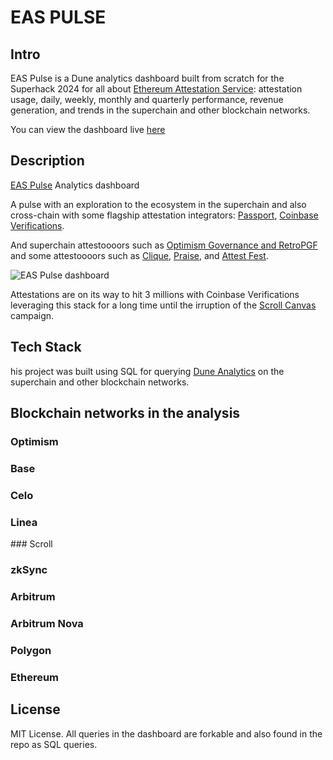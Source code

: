 # EAS PULSE

## Intro

EAS Pulse is a Dune analytics dashboard built from scratch for the Superhack 2024 for all about [Ethereum Attestation Service](https://attest.org): attestation usage, daily, weekly, monthly and quarterly performance, revenue generation, and trends in the superchain and other blockchain networks.

You can view the dashboard live [here](https://dune.com/ivanmolto/eas-pulse-ethereum-attestation-service)

## Description

[EAS Pulse](https://dune.com/ivanmolto/eas-pulse-ethereum-attestation-service) Analytics dashboard

A pulse with an exploration to the ecosystem in the superchain and also cross-chain with some flagship attestation integrators: [Passport](https://passport.xyz), [Coinbase Verifications](https://github.com/coinbase/verifications).

And superchain attestoooors such as [Optimism Governance and RetroPGF](https://optimism.io) and some attestoooors such as [Clique](), [Praise](https://givepraise.xyz), and [Attest Fest](https://attest-fest.party).

![EAS Pulse dashboard](https://ivanmolto.mypinata.cloud/ipfs/QmYmyrPTdyr8CpgXoVjv7fCfSjq3wRBdpXapeH4TzVXjfR)

Attestations are on its way to hit 3 millions with Coinbase Verifications leveraging this stack for a long time until the irruption of the [Scroll Canvas](https://scroll.io/canvas/mint) campaign.

## Tech Stack

his project was built using SQL for querying [Dune Analytics](https://dune.com) on the superchain and other blockchain networks.

## Blockchain networks in the analysis

### Optimism

### Base

### Celo

### Linea

### Scroll

### zkSync

### Arbitrum

### Arbitrum Nova

### Polygon

### Ethereum

## License

MIT License.
All queries in the dashboard are forkable and also found in the repo as SQL queries.
